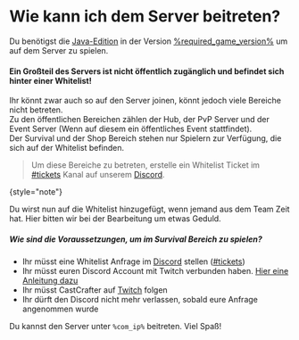 # Wie kann ich dem Server beitreten?

Du benötigst die [Java-Edition](https://minecraft.fandom.com/wiki/Java_Edition) in der Version
[%required_game_version%](%required_game_version_link%) um auf dem Server zu spielen.

#### Ein Großteil des Servers ist nicht öffentlich zugänglich und befindet sich hinter einer Whitelist!

Ihr könnt zwar auch so auf den Server joinen, könnt jedoch viele Bereiche nicht betreten.\
Zu den öffentlichen Bereichen zählen der Hub, der PvP Server und der Event Server
(Wenn auf diesem ein öffentliches
Event stattfindet).\
Der Survival und der Shop Bereich stehen nur Spielern zur Verfügung, die sich auf der Whitelist befinden.

> Um diese Bereiche zu betreten, erstelle ein Whitelist Ticket im
[#tickets](%tickets_channel%)
> Kanal auf unserem [Discord](%dc_link%).

{style="note"}

Du wirst nun auf die Whitelist hinzugefügt, wenn jemand aus dem Team Zeit hat.
Hier bitten wir bei der Bearbeitung um etwas Geduld.

##### Wie sind die Voraussetzungen, um im Survival Bereich zu spielen?

- Ihr müsst eine Whitelist Anfrage im [Discord](%dc_link%) stellen ([#tickets](%tickets_channel%))
- Ihr müsst euren Discord Account mit Twitch verbunden haben. [Hier eine Anleitung dazu](%twitch_connect_tut%)
- Ihr müsst CastCrafter auf [Twitch](%twitch_cast%) folgen
- Ihr dürft den Discord nicht mehr verlassen, sobald eure Anfrage angenommen wurde


Du kannst den Server unter `%com_ip%` beitreten. Viel Spaß!

